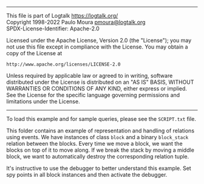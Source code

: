________________________________________________________________________

This file is part of Logtalk <https://logtalk.org/>  
Copyright 1998-2022 Paulo Moura <pmoura@logtalk.org>  
SPDX-License-Identifier: Apache-2.0

Licensed under the Apache License, Version 2.0 (the "License");
you may not use this file except in compliance with the License.
You may obtain a copy of the License at

    http://www.apache.org/licenses/LICENSE-2.0

Unless required by applicable law or agreed to in writing, software
distributed under the License is distributed on an "AS IS" BASIS,
WITHOUT WARRANTIES OR CONDITIONS OF ANY KIND, either express or implied.
See the License for the specific language governing permissions and
limitations under the License.
________________________________________________________________________


To load this example and for sample queries, please see the `SCRIPT.txt` file.

This folder contains an example of representation and handling of relations
using events. We have instances of class `block` and a binary `block_stack`
relation between the blocks. Every time we move a block, we want the blocks
on top of it to move along. If we break the stack by moving a middle block,
we want to automatically destroy the corresponding relation tuple.

It's instructive to use the debugger to better understand this example.
Set spy points in all block instances and then activate the debugger.
